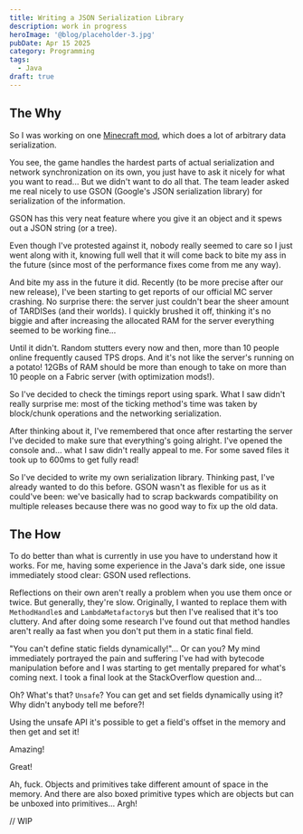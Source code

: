 ```yaml
---
title: Writing a JSON Serialization Library
description: work in progress
heroImage: '@blog/placeholder-3.jpg'
pubDate: Apr 15 2025
category: Programming
tags:
  - Java
draft: true
---
```


## The Why

So I was working on one [Minecraft mod](https://modrinth.com/mod/ait), which does a lot of arbitrary data serialization.

You see, the game handles the hardest parts of actual serialization and network synchronization on its own, you just have to ask it nicely for what you want to read... But we didn't want to do all that. The team leader asked me real nicely to use GSON (Google's JSON serialization library) for serialization of the information.

GSON has this very neat feature where you give it an object and it spews out a JSON string (or a tree). 

Even though I've protested against it, nobody really seemed to care so I just went along with it, knowing full well that it will come back to bite my ass in the future (since most of the performance fixes come from me any way).

And bite my ass in the future it did. Recently (to be more precise after our new release), I've been starting to get reports of our official MC server crashing. No surprise there: the server just couldn't bear the sheer amount of TARDISes (and their worlds). I quickly brushed it off, thinking it's no biggie and after increasing the allocated RAM for the server everything seemed to be working fine...

Until it didn't. Random stutters every now and then, more than 10 people online frequently caused TPS drops. And it's not like the server's running on a potato! 12GBs of RAM should be more than enough to take on more than 10 people on a Fabric server (with optimization mods!).

So I've decided to check the timings report using spark. What I saw didn't really surprise me: most of the ticking method's time was taken by block/chunk operations and the networking serialization. 

After thinking about it, I've remembered that once after restarting the server I've decided to make sure that everything's going alright. I've opened the console and... what I saw didn't really appeal to me. For some saved files it took up to 600ms to get fully read! 

So I've decided to write my own serialization library. Thinking past, I've already wanted to do this before. GSON wasn't as flexible for us as it could've been: we've basically had to scrap backwards compatibility on multiple releases because there was no good way to fix up the old data.

## The How

To do better than what is currently in use you have to understand how it works. For me, having some experience in the Java's dark side, one issue immediately stood clear: GSON used reflections.

Reflections on their own aren't really a problem when you use them once or twice. But generally, they're slow. Originally, I wanted to replace them with `MethodHandle`s and `LambdaMetafactory`s but then I've realised that it's too cluttery. And after doing some research I've found out that method handles aren't really aa fast when you don't put them in a static final field.

"You can't define static fields dynamically!"... Or can you? My mind immediately portrayed the pain and suffering I've had with bytecode manipulation before and I was starting to get mentally prepared for what's coming next. I took a final look at the StackOverflow question and... 

Oh? What's that? `Unsafe`? You can get and set fields dynamically using it? Why didn't anybody tell me before?!

Using the unsafe API it's possible to get a field's offset in the memory and then get and set it!

Amazing!

Great!

Ah, fuck. Objects and primitives take different amount of space in the memory. And there are also boxed primitive types which are objects but can be unboxed into primitives... Argh! 

// WIP
